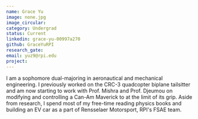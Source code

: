 ```yaml
---
name: Grace Yu
image: none.jpg
image_circular:
category: Undergrad
status: Current
linkedin: grace-yu-00997a270
github: GraceYuRPI
research_gate:
email: yuz9@rpi.edu
project: 
---
```


I am a sophomore dual-majoring in aeronautical and mechanical engineering. I previously worked on the CRC-3 quadcopter biplane tailsitter and am now starting to work with Prof. Mishra and Prof. Djeumou on modifying and controlling a Can-Am Maverick to at the limit of its grip. Aside from research, I spend most of my free-time reading physics books and building an EV car as a part of Rensselaer Motorsport, RPI's FSAE team.
